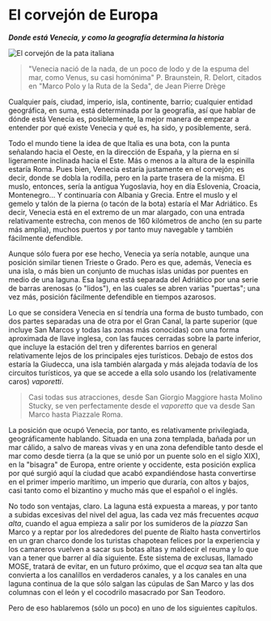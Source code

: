 # El corvejón de Europa
__*Donde está Venecia, y como la geografía determina la historia*__

![El corvejón de la pata italiana](img/corvejon.png)

> "Venecia nació de la nada, de un poco de lodo y de la espuma del mar, como
> Venus, su casi homónima" P. Braunstein, R. Delort, citados en "Marco Polo y la
> Ruta de la Seda", de Jean Pierre Drège

Cualquier país, ciudad, imperio, isla, continente, barrio; cualquier entidad
geográfica, en suma, está determinada por la geografía, así que hablar de dónde
está Venecia es, posiblemente, la mejor manera de empezar a entender por qué
existe Venecia y qué es, ha sido, y posiblemente, será.

Todo el mundo tiene la idea de que Italia es una bota, con la punta señalando
hacia el Oeste, en la dirección de España, y la pierna en sí ligeramente
inclinada hacia el Este. Más o menos a la altura de la espinilla estaría
Roma. Pues bien, Venecia estaría justamente en el corvejón; es decir, donde se
dobla la rodilla, pero en la parte trasera de la misma.  El muslo, entonces,
sería la antigua Yugoslavia, hoy en día Eslovenia, Croacia, Montenegro... Y
continuaría con Albania y Grecia. Entre el muslo y el gemelo y talón de la
pierna (o tacón de la bota) estaría el Mar Adriático. Es decir, Venecia está en
el extremo de un mar alargado, con una entrada relativamente estrecha, con menos
de 160 kilómetros de ancho (en su parte más amplia), muchos puertos y por tanto
muy navegable y también fácilmente defendible.

Aunque sólo fuera por ese hecho, Venecia ya sería notable, aunque una posición
similar tienen Trieste o Grado. Pero es que, además, Venecia es una isla, o más
bien un conjunto de muchas islas unidas por puentes en medio de una laguna. Esa
laguna está separada del Adriático por una serie de barras arenosas (o "lidos"),
en las cuales se abren varias "puertas"; una vez más, posición fácilmente
defendible en tiempos azarosos.

Lo que se considera Venecia en sí tendría una forma de busto tumbado, con dos
partes separadas una de otra por el Gran Canal, la parte superior (que incluye
San Marcos y todas las zonas más conocidas) con una forma aproximada de llave
inglesa, con las fauces cerradas sobre la parte inferior, que incluye la
estación del tren y diferentes barrios en general relativamente lejos de los
principales ejes turísticos. Debajo de estos dos estaría la Giudecca, una isla
también alargada y más alejada todavía de los circuitos turísticos, ya que se
accede a ella solo usando los (relativamente caros) *vaporetti*.

> Casi todas sus atracciones, desde San Giorgio Maggiore hasta Molino Stucky, se
> ven perfectamente desde el *vaporetto* que va desde San Marco hasta Piazzale
> Roma.

La posición que ocupó Venecia, por tanto, es relativamente privilegiada,
geográficamente hablando. Situada en una zona templada, bañada por un mar
cálido, a salvo de mareas vivas y en una zona defendible tanto desde el mar como
desde tierra (a la que se unió por un puente solo en el siglo XIX), en la
"bisagra" de Europa, entre oriente y occidente, esta posición explica por qué
surgió aquí la ciudad que acabó expandiéndose hasta convertirse en el primer
imperio marítimo, un imperio que duraría, con altos y bajos, casi tanto como el
bizantino y mucho más que el español o el inglés.

No todo son ventajas, claro. La laguna está expuesta a mareas, y por tanto a
subidas excesivas del nivel del agua, las cada vez más frecuentes *acqua alta*,
cuando el agua empieza a salir por los sumideros de la *piazza* San Marco y a
reptar por los alrededores del puente de Rialto hasta convertirlos en un gran
charco donde los turistas chapotean felices por la experiencia y los camareros
vuelven a sacar sus botas altas y maldecir el reuma y lo que van a tener que
barrer al día siguiente. Este sistema de exclusas, llamado MOSE, tratará de
evitar, en un futuro próximo, que el *acqua* sea tan alta que convierta a los
canalillos en verdaderos canales, y a los canales en una laguna continua de la
que sólo salgan las cúpulas de San Marco y las dos columnas con el león y el
cocodrilo masacrado por San Teodoro.

Pero de eso hablaremos (sólo un poco) en uno de los siguientes capítulos.
